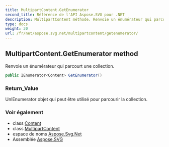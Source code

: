 ```yaml
---
title: MultipartContent.GetEnumerator
second_title: Référence de l'API Aspose.SVG pour .NET
description: MultipartContent méthode. Renvoie un énumérateur qui parcourt une collection.
type: docs
weight: 30
url: /fr/net/aspose.svg.net/multipartcontent/getenumerator/
---
```

## MultipartContent.GetEnumerator method

Renvoie un énumérateur qui parcourt une collection.

```csharp
public IEnumerator<Content> GetEnumerator()
```

### Return_Value

UnIEnumerator objet qui peut être utilisé pour parcourir la collection.

### Voir également

* class [Content](../../content/)
* class [MultipartContent](../)
* espace de noms [Aspose.Svg.Net](../../multipartcontent/)
* Assemblée [Aspose.SVG](../../../)



